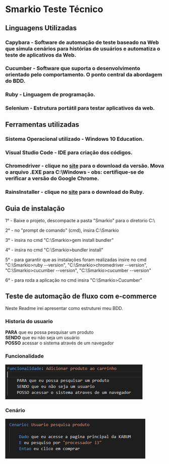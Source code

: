 # Smarkio Teste Técnico

## Linguagens Utilizadas
### Capybara - Software de automação de teste baseado na Web que simula cenários para histórias de usuários e automatiza o teste de aplicativos da Web.
### Cucumber - Software que suporta o desenvolvimento orientado pelo comportamento. O ponto central da abordagem do BDD.
### Ruby -  Linguagem de programação.
### Selenium - Estrutura portátil para testar aplicativos da web.

## Ferramentas utilizadas
### Sistema Operacional utilizado - Windows 10 Education.
### Visual Studio Code - IDE para criação dos códigos.
### Chromedriver - clique no [site](https://chromedriver.chromium.org/downloads) para o download da versão. Mova o arquivo .EXE para C:\Windows - obs: certifique-se de verificar a versão do Google Chrome.
### RainsInstaller - clique no [site](http://railsinstaller.org/pt-BR) para o download do Ruby.

## Guia de instalação

1° - Baixe o projeto, descompacte a pasta "Smarkio" para o diretorio C:\

2° - no "prompt de comando" (cmd), insira C:\Smarkio

3° - insira no cmd "C:\Smarkio>gem install bundler" 

4° - insira no cmd "C:\Smarkio>bundler install" 

5° - para garantir que as instalações foram realizadas insire no cmd "C:\Smarkio>ruby --version", "C:\Smarkio>chromedriver --version", "C:\Smarkio>cucumber --version", "C:\Smarkio>cucumber --version"

6° - para roda a aplicação no cmd insira "C:\Smarkio>Cucumber" 

## Teste de automação de fluxo com e-commerce
Neste Readme irei apresentar como estruturei meu BDD.

### Historia do usuario
<strong>PARA</strong> que eu possa pesquisar um produto <br>
<strong>SENDO</strong> que eu não seja um usuário <br>
<strong>POSSO</strong> acessar o sistema através de um navegador

### Funcionalidade 
![](images/funcionalidade.PNG)

### Cenário
![](images/cenario.PNG)
